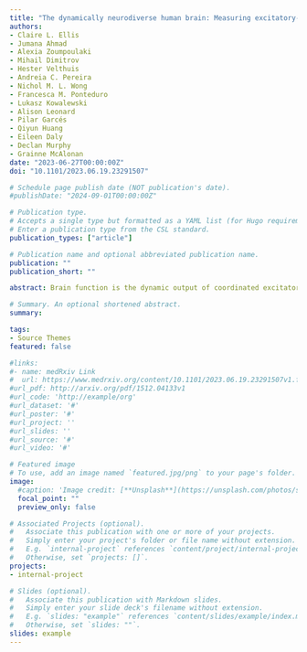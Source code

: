 ```yaml
---
title: "The dynamically neurodiverse human brain: Measuring excitatory-inhibitory dynamics and identifying homeostatic differences in autistic and non-autistic people"
authors:
- Claire L. Ellis
- Jumana Ahmad
- Alexia Zoumpoulaki
- Mihail Dimitrov
- Hester Velthuis
- Andreia C. Pereira
- Nichol M. L. Wong
- Francesca M. Ponteduro
- Lukasz Kowalewski
- Alison Leonard
- Pilar Garcés
- Qiyun Huang
- Eileen Daly
- Declan Murphy
- Grainne McAlonan
date: "2023-06-27T00:00:00Z"
doi: "10.1101/2023.06.19.23291507"

# Schedule page publish date (NOT publication's date).
#publishDate: "2024-09-01T00:00:00Z"

# Publication type.
# Accepts a single type but formatted as a YAML list (for Hugo requirements).
# Enter a publication type from the CSL standard.
publication_types: ["article"]

# Publication name and optional abbreviated publication name.
publication: ""
publication_short: ""

abstract: Brain function is the dynamic output of coordinated excitatory and inhibitory (E-I) activity. E-I alterations, arising from differences in excitatory glutamate and inhibitory GABA pathways, are implicated in the development and heterogeneity of multiple neurodevelopmental conditions, such as autism; and are consequently targets for pharmacological support options. Yet, E-I measures of neurotransmitter levels or receptors in the living human brain (such as Magnetic Resonance Spectroscopy or Positron Emission Tomography) are expensive and/or invasive and do not capture dynamics. The determine if a candidate metric captures a neurosignalling system, the system must be challenged and changes observed objectively. This is basis of animal study designs. The aperiodic 1/f exponent of the EEG power spectrum is sensitive to E-I perturbations in animals but, more work is needed to translate to humans. Therefore, we tested the hypotheses that i) the aperiodic 1/f exponent of resting-state EEG in humans changes following a pharmacological E-I challenge with arbaclofen, a GABAB receptor agonist; and ii) dynamic responsivity to GABAergic challenge is different in a neurodevelopmental condition associated with E-I differences, namely autism. As predicted, in both groups the aperiodic 1/f exponent significantly increased following a high (30mg) dose of arbaclofen. However, an aperiodic exponent increase was also elicited at a lower (15mg) dose of arbaclofen in autistic but not non-autistic individuals. Hence, in humans, the aperiodic 1/f exponent captures E-I dynamics and autistic brains are dynamically different compared to non-autistic brains. We suggest that our results can be explained by homeostatic differences E-I regulation between groups.

# Summary. An optional shortened abstract.
summary: 

tags:
- Source Themes
featured: false

#links:
#- name: medRxiv Link
#  url: https://www.medrxiv.org/content/10.1101/2023.06.19.23291507v1.full-text
#url_pdf: http://arxiv.org/pdf/1512.04133v1
#url_code: 'http://example/org'
#url_dataset: '#'
#url_poster: '#'
#url_project: ''
#url_slides: ''
#url_source: '#'
#url_video: '#'

# Featured image
# To use, add an image named `featured.jpg/png` to your page's folder. 
image:
  #caption: 'Image credit: [**Unsplash**](https://unsplash.com/photos/s9CC2SKySJM)'
  focal_point: ""
  preview_only: false

# Associated Projects (optional).
#   Associate this publication with one or more of your projects.
#   Simply enter your project's folder or file name without extension.
#   E.g. `internal-project` references `content/project/internal-project/index.md`.
#   Otherwise, set `projects: []`.
projects:
- internal-project

# Slides (optional).
#   Associate this publication with Markdown slides.
#   Simply enter your slide deck's filename without extension.
#   E.g. `slides: "example"` references `content/slides/example/index.md`.
#   Otherwise, set `slides: ""`.
slides: example
---
```


<!--- {{% callout note %}} ---->
<!--- #Create your slides in Markdown - click the *Slides* button to check out the example. ---->
<!--- {{% /callout %}} ---->

<!--- Add the publication's **full text** or **supplementary notes** here. You can use rich formatting such as including [code, math, and images](https://docs.hugoblox.com/content/writing-markdown-latex/). ---->
